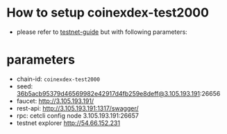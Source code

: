 # How to setup coinexdex-test2000

- please refer to [testnet-guide](https://github.com/coinexchain/testnets/blob/master/coinexdex-test/testnet-guide.md) but with following parameters:

# parameters

- chain-id:          `coinexdex-test2000`
- seed:              36b5acb95379d46569982e42917d4fb259e8deff@3.105.193.191:26656
- faucet:            http://3.105.193.191/
- rest-api:          http://3.105.193.191:1317/swagger/
- rpc:               cetcli config node 3.105.193.191:26657
- testnet explorer   http://54.66.152.231
